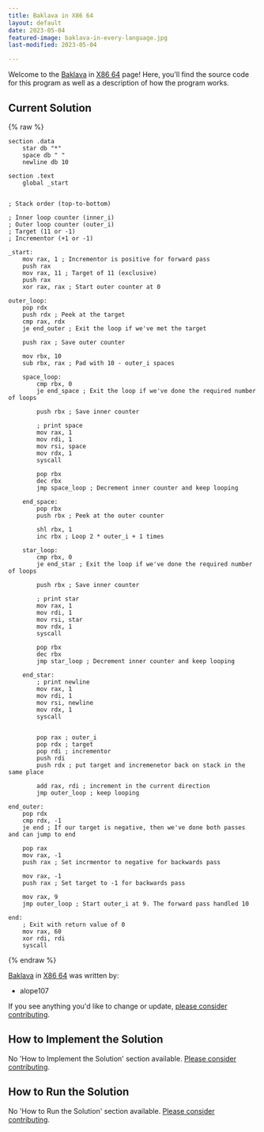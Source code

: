 ```yaml
---
title: Baklava in X86 64
layout: default
date: 2023-05-04
featured-image: baklava-in-every-language.jpg
last-modified: 2023-05-04

---
```


Welcome to the [Baklava](https://rzuckerm.github.io/sample-programs-website-copy/projects/baklava) in [X86 64](https://rzuckerm.github.io/sample-programs-website-copy/languages/x86-64) page! Here, you'll find the source code for this program as well as a description of how the program works.

## Current Solution

{% raw %}

```x86_64
section .data
    star db "*"
    space db " "
    newline db 10

section .text
    global _start


; Stack order (top-to-bottom)

; Inner loop counter (inner_i)
; Outer loop counter (outer_i)
; Target (11 or -1)
; Incrementor (+1 or -1)

_start:
    mov rax, 1 ; Incrementor is positive for forward pass
    push rax
    mov rax, 11 ; Target of 11 (exclusive)
    push rax
    xor rax, rax ; Start outer counter at 0

outer_loop:
    pop rdx
    push rdx ; Peek at the target
    cmp rax, rdx
    je end_outer ; Exit the loop if we've met the target

    push rax ; Save outer counter

    mov rbx, 10
    sub rbx, rax ; Pad with 10 - outer_i spaces

    space_loop:
        cmp rbx, 0
        je end_space ; Exit the loop if we've done the required number of loops
        
        push rbx ; Save inner counter

        ; print space
        mov rax, 1
        mov rdi, 1
        mov rsi, space
        mov rdx, 1
        syscall

        pop rbx
        dec rbx 
        jmp space_loop ; Decrement inner counter and keep looping

    end_space:
        pop rbx
        push rbx ; Peek at the outer counter

        shl rbx, 1
        inc rbx ; Loop 2 * outer_i + 1 times

    star_loop:
        cmp rbx, 0
        je end_star ; Exit the loop if we've done the required number of loops
        
        push rbx ; Save inner counter

        ; print star
        mov rax, 1
        mov rdi, 1
        mov rsi, star
        mov rdx, 1
        syscall

        pop rbx
        dec rbx
        jmp star_loop ; Decrement inner counter and keep looping

    end_star:
        ; print newline
        mov rax, 1
        mov rdi, 1
        mov rsi, newline
        mov rdx, 1
        syscall

        
        pop rax ; outer_i
        pop rdx ; target
        pop rdi ; incrementor
        push rdi
        push rdx ; put target and incremenetor back on stack in the same place

        add rax, rdi ; increment in the current direction
        jmp outer_loop ; keep looping

end_outer:
    pop rdx
    cmp rdx, -1
    je end ; If our target is negative, then we've done both passes and can jump to end

    pop rax
    mov rax, -1
    push rax ; Set incrmentor to negative for backwards pass

    mov rax, -1
    push rax ; Set target to -1 for backwards pass

    mov rax, 9
    jmp outer_loop ; Start outer_i at 9. The forward pass handled 10

end:
    ; Exit with return value of 0
    mov rax, 60
    xor rdi, rdi
    syscall
```

{% endraw %}

[Baklava](https://rzuckerm.github.io/sample-programs-website-copy/projects/baklava) in [X86 64](https://rzuckerm.github.io/sample-programs-website-copy/languages/x86-64) was written by:

- alope107

If you see anything you'd like to change or update, [please consider contributing](https://github.com/TheRenegadeCoder/sample-programs).

## How to Implement the Solution

No 'How to Implement the Solution' section available. [Please consider contributing](https://github.com/TheRenegadeCoder/sample-programs-website).

## How to Run the Solution

No 'How to Run the Solution' section available. [Please consider contributing](https://github.com/TheRenegadeCoder/sample-programs-website).